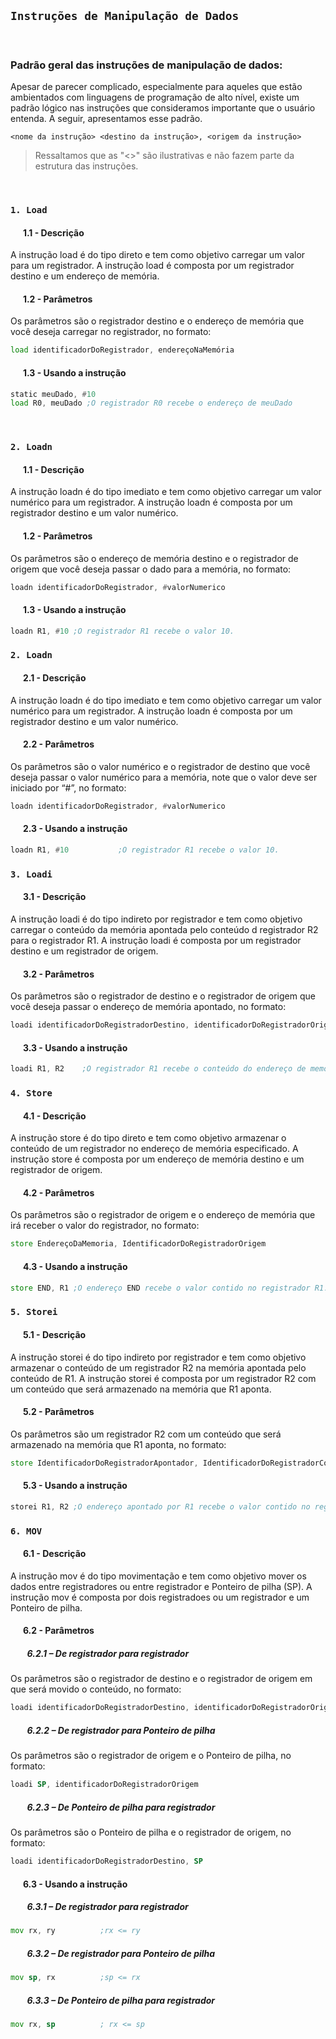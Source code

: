 ## **`Instruções de Manipulação de Dados`**

<br>

### **Padrão geral das instruções de manipulação de dados:**

Apesar de parecer complicado, especialmente para aqueles que estão ambientados com linguagens de programação de alto nível, existe um padrão lógico nas instruções que consideramos importante que o usuário entenda. A seguir, apresentamos esse padrão.

`<nome da instrução> <destino da instrução>, <origem da instrução>`


> Ressaltamos que as "<>" são ilustrativas e não fazem parte da estrutura das instruções. 


<br>


### **`1. Load`**

#### &nbsp; &nbsp; &nbsp; **1.1 - Descrição**
A instrução load é do tipo direto e tem como objetivo carregar um valor para um registrador. A instrução load é composta por um registrador destino e um endereço de memória.



#### &nbsp; &nbsp; &nbsp; **1.2 - Parâmetros**
Os parâmetros são o registrador destino e o endereço de memória que você deseja carregar no registrador, no formato:

```asm
load identificadorDoRegistrador, endereçoNaMemória
```


#### &nbsp; &nbsp; &nbsp; **1.3 - Usando a instrução**
```asm
static meuDado, #10
load R0, meuDado ;O registrador R0 recebe o endereço de meuDado
```
<br>

### **`2. Loadn`**

#### &nbsp; &nbsp; &nbsp; **1.1 - Descrição**
A instrução loadn é do tipo imediato e tem como objetivo carregar um valor numérico para um registrador. A instrução loadn é composta por um registrador destino e um valor numérico.



#### &nbsp; &nbsp; &nbsp; **1.2 - Parâmetros**
Os parâmetros são o endereço de memória destino e o registrador de origem que você deseja passar o dado para a memória, no formato:

```asm
loadn identificadorDoRegistrador, #valorNumerico
```



#### &nbsp; &nbsp; &nbsp; **1.3 - Usando a instrução**
```asm
loadn R1, #10 ;O registrador R1 recebe o valor 10.
```

### **`2. Loadn`**

#### &nbsp; &nbsp; &nbsp; **2.1 - Descrição**
A instrução loadn é do tipo imediato e tem como objetivo carregar um valor numérico para um registrador. A instrução loadn é composta por um registrador destino e um valor numérico.
#### &nbsp; &nbsp; &nbsp; **2.2 - Parâmetros**
Os parâmetros são o valor numérico e o registrador de destino que você deseja passar o valor numérico para a memória, note que o valor deve ser iniciado por “#”, no formato:

```asm
loadn identificadorDoRegistrador, #valorNumerico
```
#### &nbsp; &nbsp; &nbsp; **2.3 - Usando a instrução**
```asm
loadn R1, #10 			;O registrador R1 recebe o valor 10.
```

### **`3. Loadi`**
#### &nbsp; &nbsp; &nbsp; **3.1 - Descrição**
A instrução loadi é do tipo indireto por registrador e tem como objetivo carregar o conteúdo da memória apontada pelo conteúdo d registrador R2 para o registrador R1. A instrução loadi é composta por um registrador destino e um registrador de origem. 
#### &nbsp; &nbsp; &nbsp; **3.2 - Parâmetros**
Os parâmetros são o registrador de destino e o registrador de origem que você deseja passar o endereço de memória apontado, no formato:
```asm
loadi identificadorDoRegistradorDestino, identificadorDoRegistradorOrigem
```
#### &nbsp; &nbsp; &nbsp; **3.3 - Usando a instrução**
```asm
loadi R1, R2 	;O registrador R1 recebe o conteúdo do endereço de memória apontado por R2.
```

### **`4. Store`**
#### &nbsp; &nbsp; &nbsp; **4.1 - Descrição**
A instrução store é do tipo direto e tem como objetivo armazenar o conteúdo de um registrador no endereço de memória especificado. A instrução store é composta por um endereço de memória destino e um registrador de origem. 
#### &nbsp; &nbsp; &nbsp; **4.2 - Parâmetros**
Os parâmetros são o registrador de origem e o endereço de memória que irá receber o valor do registrador, no formato:
```asm
store EndereçoDaMemoria, IdentificadorDoRegistradorOrigem
```
#### &nbsp; &nbsp; &nbsp; **4.3 - Usando a instrução**
```asm
store END, R1 ;O endereço END recebe o valor contido no registrador R1.
```

### **`5. Storei`**
#### &nbsp; &nbsp; &nbsp; **5.1 - Descrição**
A instrução storei é do tipo indireto por registrador e tem como objetivo armazenar o conteúdo de um registrador R2 na memória apontada pelo conteúdo de R1. A instrução storei é composta por um registrador R2 com um conteúdo que será armazenado na memória que R1 aponta. 
#### &nbsp; &nbsp; &nbsp; **5.2 - Parâmetros**
Os parâmetros são um registrador R2 com um conteúdo que será armazenado na memória que R1 aponta, no formato:
```asm
store IdentificadorDoRegistradorApontador, IdentificadorDoRegistradorConteudo
```
#### &nbsp; &nbsp; &nbsp; **5.3 - Usando a instrução**
```asm
storei R1, R2 ;O endereço apontado por R1 recebe o valor contido no registrador R2.
```

### **`6. MOV`**
#### &nbsp; &nbsp; &nbsp; **6.1 - Descrição**
A instrução mov é do tipo movimentação e tem como objetivo mover os dados entre registradores ou entre registrador e Ponteiro de pilha (SP). A instrução mov é composta por dois registradoes ou um registrador e um Ponteiro de pilha. 
#### &nbsp; &nbsp; &nbsp; **6.2 - Parâmetros**
##### &nbsp; &nbsp; &nbsp; &nbsp; **6.2.1 – De registrador para registrador**
Os parâmetros são o registrador de destino e o registrador de origem em que será  movido o conteúdo, no formato:
```asm
loadi identificadorDoRegistradorDestino, identificadorDoRegistradorOrigem
```
##### &nbsp; &nbsp; &nbsp; &nbsp; **6.2.2 – De registrador para Ponteiro de pilha**
Os parâmetros são o registrador de origem e o Ponteiro de pilha, no formato:
```asm
loadi SP, identificadorDoRegistradorOrigem
```
##### &nbsp; &nbsp; &nbsp; &nbsp; **6.2.3 – De Ponteiro de pilha para registrador**
Os parâmetros são o Ponteiro de pilha e o registrador de origem, no formato:
```asm
loadi identificadorDoRegistradorDestino, SP
```
#### &nbsp; &nbsp; &nbsp; **6.3 - Usando a instrução**
##### &nbsp; &nbsp; &nbsp; &nbsp; **6.3.1 – De registrador para registrador**
```asm	
mov rx, ry 			;rx <= ry
```
##### &nbsp; &nbsp; &nbsp; &nbsp; **6.3.2 – De registrador para Ponteiro de pilha**
```asm	
mov sp, rx 			;sp <= rx
```
##### &nbsp; &nbsp; &nbsp; &nbsp; **6.3.3 – De Ponteiro de pilha para registrador**
```asm	
mov rx, sp			; rx <= sp 
```

